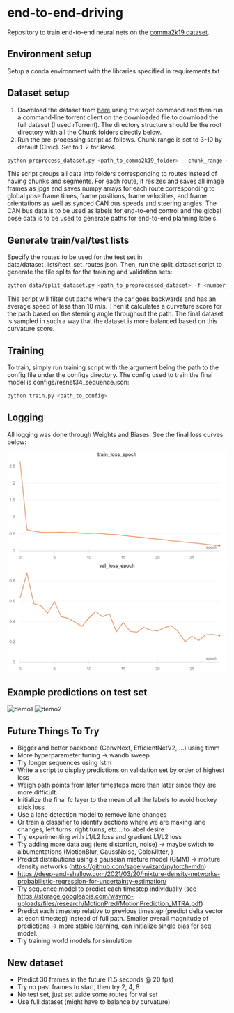 # end-to-end-driving

Repository to train end-to-end neural nets on the [comma2k19 dataset](https://github.com/commaai/comma2k19).

## Environment setup
Setup a conda environment with the libraries specified in requirements.txt

## Dataset setup
1. Download the dataset from [here](https://academictorrents.com/details/65a2fbc964078aff62076ff4e103f18b951c5ddb) using the wget command and then run a command-line torrent client on the downloaded file to download the full dataset (I used rTorrent). The directory structure should be the root directory with all the Chunk folders directly below.
2. Run the pre-processing script as follows. Chunk range is set to 3-10 by default (Civic). Set to 1-2 for Rav4.
```bash
python preprocess_dataset.py <path_to_comma2k19_folder> --chunk_range <first_chunk> <last_chunk> --frame_size <width> <height>
```
This script groups all data into folders corresponding to routes instead of having chunks and segments. For each route, it resizes and saves all image frames as jpgs and saves numpy arrays for each route corresponding to global pose frame times, frame positions, frame velocities, and frame orientations as well as synced CAN bus speeds and steering angles. The CAN bus data is to be used as labels for end-to-end control and the global pose data is to be used to generate paths for end-to-end planning labels.

## Generate train/val/test lists
Specify the routes to be used for the test set in data/dataset_lists/test_set_routes.json. Then, run the split_dataset script to generate the file splits for the training and validation sets:
```bash
python data/split_dataset.py <path_to_preprocessed_dataset> -f <number_of_future_steps> -p <number_of_past_steps> -d <dataset_size> -m <max_bin_size> -b <number_of_bins> -s <trainval_split>
```
This script will filter out paths where the car goes backwards and has an average speed of less than 10 m/s. Then it calculates a curvature score for the path based on the steering angle throughout the path. The final dataset is sampled in such a way that the dataset is more balanced based on this curvature score.

## Training
To train, simply run training script with the argument being the path to the config file under the configs directory. The config used to train the final model is configs/resnet34_sequence.json:
```bash
python train.py <path_to_config>
```

## Logging
All logging was done through Weights and Biases. See the final loss curves below:  

![trainloss](docs/best_model_train_loss.png)
![valloss](docs/best_model_val_loss.png)

## Example predictions on test set
![demo1](docs/demo_video_1.gif)
![demo2](docs/demo_video_2.gif)

## Future Things To Try
- Bigger and better backbone (ConvNext, EfficientNetV2, ...) using timm
- More hyperparameter tuning -> wandb sweep
- Try longer sequences using lstm
- Write a script to display predictions on validation set by order of highest loss
- Weigh path points from later timesteps more than later since they are more difficult
- Initialize the final fc layer to the mean of all the labels to avoid hockey stick loss
- Use a lane detection model to remove lane changes
- Or train a classifier to identify sections where we are making lane changes, left turns, right turns, etc... to label desire
- Try experimenting with L1/L2 loss and gradient L1/L2 loss
- Try adding more data aug (lens distortion, noise) -> maybe switch to albumentations (MotionBlur, GaussNoise, ColorJitter, )
- Predict distributions using a gaussian misture model (GMM) -> mixture density networks (https://github.com/sagelywizard/pytorch-mdn)
- https://deep-and-shallow.com/2021/03/20/mixture-density-networks-probabilistic-regression-for-uncertainty-estimation/
- Try sequence model to predict each timestep individually (see https://storage.googleapis.com/waymo-uploads/files/research/MotionPred/MotionPrediction_MTRA.pdf)
- Predict each timestep relative to previous timestep (predict delta vector at each timestep) instead of full path. Smaller overall magnitude of predictions -> more stable learning, can initialize single bias for seq model.
- Try training world models for simulation

## New dataset
- Predict 30 frames in the future (1.5 seconds @ 20 fps)
- Try no past frames to start, then try 2, 4, 8
- No test set, just set aside some routes for val set
- Use full dataset (might have to balance by curvature)

